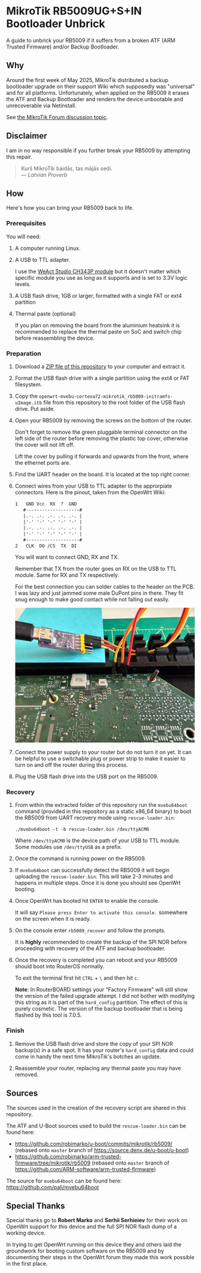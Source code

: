 # MikroTik RB5009UG+S+IN Bootloader Unbrick

A guide to unbrick your RB5009 if it suffers from a broken ATF (ARM Trusted
Firmware) and/or Backup Bootloader.

## Why

Around the first week of May 2025, MikroTik distributed a backup bootloader
upgrade on their support Wiki which supposedly was "universal" and for all
platforms. Unfortunately, when applied on the RB5009 it erases the ATF and
Backup Bootloader and renders the device unbootable and unrecoverable via
Netinstall.

See
[the MikroTik Forum discussion topic](https://forum.mikrotik.com/viewtopic.php?t=216738).

## Disclaimer

I am in no way responsible if you further break your RB5009 by attempting this
repair.

> Kurš MikroTik baidās, tas mājās sedi.  
> — _Latvian Proverb_

## How

Here's how you can bring your RB5009 back to life.

### Prerequisites

You will need:

1. A computer running Linux.

1. A USB to TTL adapter.

   I use the
   [WeAct Studio CH343P module](https://www.aliexpress.com/item/1005004399796277.html)
   but it doesn't matter which specific module you use as long as it supports
   and is set to 3.3V logic levels.

1. A USB flash drive, 1GB or larger, formatted with a single FAT or ext4
   partition

1. Thermal paste (optional)

   If you plan on removing the board from the aluminium heatsink it is
   recommended to replace the thermal paste on SoC and switch chip before
   reassembling the device.

### Preparation

1. Download a
   [ZIP file of this repository](https://github.com/kaechele/rb5009-unbrick/archive/refs/heads/main.zip)
   to your computer and extract it.

1. Format the USB flash drive with a single partition using the ext4 or FAT
   filesystem.

1. Copy the `openwrt-mvebu-cortexa72-mikrotik_rb5009-initramfs-uImage.itb` file
   from this repository to the root folder of the USB flash drive. Put aside.

1. Open your RB5009 by removing the screws on the bottom of the router.

   Don't forget to remove the green pluggable terminal connector on the left
   side of the router before removing the plastic top cover, otherwise the cover
   will not lift off.

   Lift the cover by pulling it forwards and upwards from the front, where the
   ethernet ports are.

1. Find the UART header on the board. It is located at the top right corner.

1. Connect wires from your USB to TTL adapter to the approrpiate connectors.
   Here is the pinout, taken from the OpenWrt Wiki:

   ```
   1   GND Vcc  RX  ?  GND
      #--------------------#
      |.-. .-. .-. .-. .-. |
      |'-' '-' '-' '-' '-' |
      |.-. .-. .-. .-. .-. |
      |'-' '-' '-' '-' '-' |
      #--------------------#
   2   CLK  DO /CS  TX  DI
   ```

   You will want to connect GND, RX and TX.

   Remember that TX from the router goes on RX on the USB to TTL module. Same
   for RX and TX respectively.

   For the best connection you can solder cables to the header on the PCB. I was
   lazy and just jammed some male DuPont pins in there. They fit snug enough to
   make good contact while not falling out easily.

   ![RB5009 UART ready to go](images/rb5009-uart-ready-for-recovery.jpg)

1. Connect the power supply to your router but do not turn it on yet. It can be
   helpful to use a switchable plug or power strip to make it easier to turn on
   and off the router during this process.

1. Plug the USB flash drive into the USB port on the RB5009.

### Recovery

1. From within the extracted folder of this repository run the `mvebu64boot`
   command (provided in this repository as a static x86_64 binary) to boot the
   RB5009 from UART recovery mode using `rescue-loader.bin`:

   ```
   ./mvebu64boot -t -b rescue-loader.bin /dev/ttyACM0
   ```

   Where `/dev/ttyACM0` is the device path of your USB to TTL module. Some
   modules use `/dev/ttyUSB` as a prefix.

1. Once the command is running power on the RB5009.

1. If `mvebu64boot` can successfully detect the RB5009 it will begin uploading
   the `rescue-loader.bin`. This will take 2-3 minutes and happens in multiple
   steps. Once it is done you should see OpenWrt booting.

1. Once OpenWrt has booted hit `ENTER` to enable the console.

   It will say `Please press Enter to activate this console.` somewhere on the
   screen when it is ready.

1. On the console enter `rb5009_recover` and follow the prompts.

   It is **highly** recommended to create the backup of the SPI NOR before
   proceeding with recovery of the ATF and backup bootloader.

1. Once the recovery is completed you can reboot and your RB5009 should boot
   into RouterOS normally.

   To exit the terminal first hit `CTRL` + `\` and then hit `c`.

   **Note**: In RouterBOARD settings your "Factory Firmware" will still show the
   version of the failed upgrade attempt. I did not bother with modifying this
   string as it is part of the `hard_config` partition. The effect of this is
   purely cosmetic. The version of the backup bootloader that is being flashed
   by this tool is 7.0.5.

### Finish

1. Remove the USB flash drive and store the copy of your SPI NOR backup(s) in a
   safe spot. It has your router's `hard_config` data and could come in handy
   the next time MikroTik's botches an update.

1. Reassemble your router, replacing any thermal paste you may have removed.

## Sources

The sources used in the creation of the recovery script are shared in this
repository.

The ATF and U-Boot sources used to build the `rescue-loader.bin` can be found
here:

- https://github.com/robimarko/u-boot/commits/mikrotik/rb5009/ (rebased onto
  `master` branch of https://source.denx.de/u-boot/u-boot)
- https://github.com/robimarko/arm-trusted-firmware/tree/mikrotik/rb5009
  (rebased onto `master` branch of
  https://github.com/ARM-software/arm-trusted-firmware)

The source for `mvebu64boot` can be found here:
https://github.com/pali/mvebu64boot

## Special Thanks

Special thanks go to **Robert Marko** and **Serhii Serhieiev** for their work on
OpenWrt support for this device and the full SPI NOR flash dump of a working
device.

In trying to get OpenWrt running on this device they and others laid the
groundwork for booting custom software on the RB5009 and by documenting their
steps in the OpenWrt forum they made this work possible in the first place.
